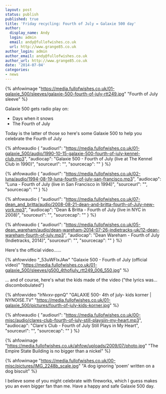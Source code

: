 ```yaml
---
layout: post
status: publish
published: true
title: 'Friday recycling: Fourth of July = Galaxie 500 day'
author:
  display_name: Andy
  login: admin
  email: andy@fullofwishes.co.uk
  url: http://www.grange85.co.uk
author_login: admin
author_email: andy@fullofwishes.co.uk
author_url: http://www.grange85.co.uk
date: '2014-07-04'
categories:
- news
---
```

{% ahfowimage "https://media.fullofwishes.co.uk/01-galaxie_500/sleeves/galaxie-500-fourth-of-july-rtt249.jpg" "Fourth of July sleeve" %}

Galaxie 500 gets radio play on:
- Days when it snows
- The Fourth of July

Today is the latter of those so here's some Galaxie 500 to help you celebrate the Fourth of July<br />


{% ahfowaudio {
  "audiourl": "https://media.fullofwishes.co.uk/01-galaxie_500/audio/1990-10-15-galaxie-500-fourth-of-july-kennel-club.mp3",
  "audiocap": "Galaxie 500 - Fourth of July (live at The Kennel Club in 1990)",
  "sourceurl": "",
  "sourcecap": ""
  } %}

{% ahfowaudio {
  "audiourl": "https://media.fullofwishes.co.uk/02-luna/audio/1994-08-19-luna-fourth-of-july-san-francisco.mp3",
  "audiocap": "Luna - Fourth of July (live in San Francisco in 1994)",
  "sourceurl": "",
  "sourcecap": ""
  } %}

{% ahfowaudio {
  "audiourl": "https://media.fullofwishes.co.uk/07-dean_and_britta/audio/2008-08-21-dean-and-britta-fourth-of-July-new-york.mp3",
  "audiocap": "Dean & Britta - Fourth of July (live in NYC in 2008)",
  "sourceurl": "",
  "sourcecap": ""
  } %}

{% ahfowaudio {
  "audiourl": "https://media.fullofwishes.co.uk/05-dean_wareham/audio/dean-wareham-2014-07-26-indietracks-uk/12-dean-wareham-fourth-of-july.mp3",
  "audiocap": "Dean Wareham - Fourth of July (Indietracks, 2014)",
  "sourceurl": "",
  "sourcecap": ""
  } %}


Here's the official video&hellip;...

{% ahfowvideo "_53uWFIxJAw" "Galaxie 500 - Fourth of July (official video)" "https://media.fullofwishes.co.uk/01-galaxie_500/sleeves/g500_4thofjuly_rtt249_006_550.jpg" %}

... and of course, here's what the kids made of the video ("the lyrics was... discombobulated")

{% ahfowvideo "IrNvxv-ppnQ" "GALAXIE 500- 4th of july- kids korner | NYNOISE.TV" "https://media.fullofwishes.co.uk/01-galaxie_500/pictures/fourth-of-july-kids-korner.jpg" %}

{% ahfowaudio {
  "audiourl": "https://media.fullofwishes.co.uk/00-misc/audio/clares-club-fourth-of-july-still-playsiin-my-heart.mp3",
  "audiocap": "Clare's Club - Fourth of July Still Plays in My Heart",
  "sourceurl": "",
  "sourcecap": ""
  } %}

{% ahfowimage "https://media.fullofwishes.co.uk/ahfow/uploads/2009/07/photo.jpg" "The Empire State Building is no bigger than a nickel" %}

{% ahfowimage "https://media.fullofwishes.co.uk/00-misc/pictures/IMG_2248b_scale.jpg" "A dog ignoring 'poem' written on a dog biscuit" %} 

I believe some of you might celebrate with fireworks, which I guess makes you an even bigger fan than me. Have a happy and safe Galaxie 500 day.


